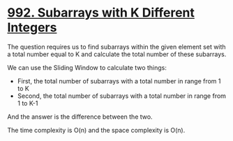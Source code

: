# [992. Subarrays with K Different Integers](https://leetcode.com/problems/subarrays-with-k-different-integers/description/)

The question requires us to find subarrays
within the given element set with a total number equal to K
and calculate the total number of these subarrays.

We can use the Sliding Window to calculate two things:
- First, the total number of subarrays with a total number in range from 1 to K
- Second, the total number of subarrays with a total number in range from 1 to K-1

And the answer is the difference between the two.

The time complexity is O(n) and the space complexity is O(n).